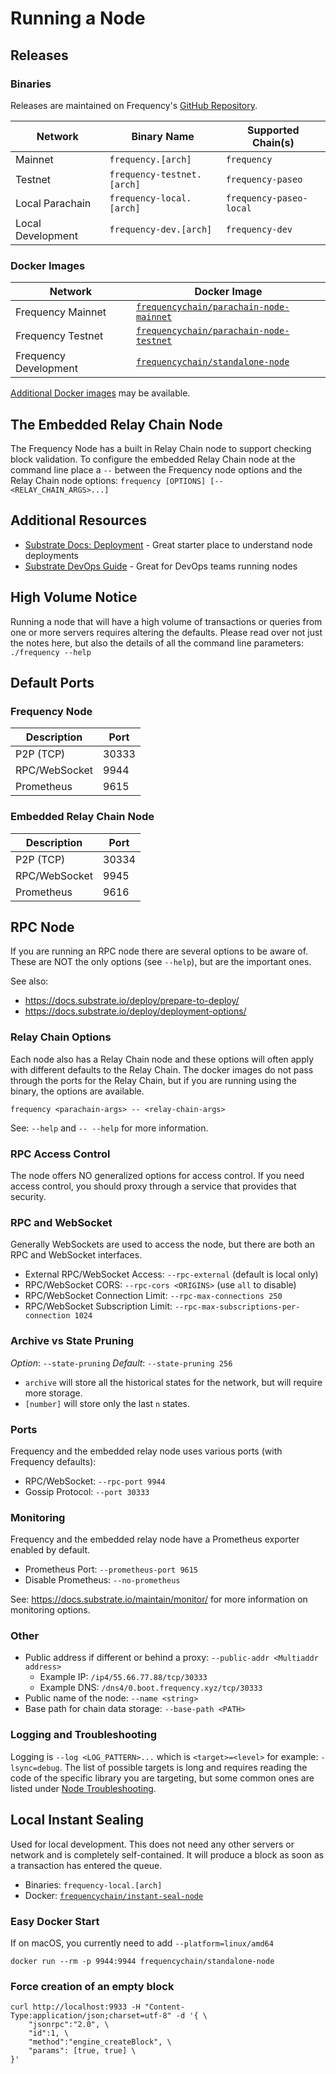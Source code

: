 # Running a Node

## Releases

### Binaries

Releases are maintained on Frequency's [GitHub Repository](https://github.com/LibertyDSNP/frequency/releases).

| Network           | Binary Name                | Supported Chain(s)                                          |
| ----------------- | -------------------------- | ----------------------------------------------------------- |
| Mainnet           | `frequency.[arch]`         | `frequency`                                                 |
| Testnet           | `frequency-testnet.[arch]` | `frequency-paseo`                                           |
| Local Parachain   | `frequency-local.[arch]`   | `frequency-paseo-local`                                     |
| Local Development | `frequency-dev.[arch]`     | `frequency-dev`                                             |

### Docker Images

| Network               | Docker Image                                                                                              |
| --------------------- | --------------------------------------------------------------------------------------------------------- |
| Frequency Mainnet     | [`frequencychain/parachain-node-mainnet`](https://hub.docker.com/r/frequencychain/parachain-node-mainnet) |
| Frequency Testnet     | [`frequencychain/parachain-node-testnet`](https://hub.docker.com/r/frequencychain/parachain-node-testnet) |
| Frequency Development | [`frequencychain/standalone-node`](https://hub.docker.com/r/frequencychain/standalone-node)               |

[Additional Docker images](https://hub.docker.com/u/frequencychain) may be available.

## The Embedded Relay Chain Node

The Frequency Node has a built in Relay Chain node to support checking block validation.
To configure the embedded Relay Chain node at the command line place a `--` between the Frequency node options and the Relay Chain node options: `frequency [OPTIONS] [-- <RELAY_CHAIN_ARGS>...]`

## Additional Resources

- [Substrate Docs: Deployment](https://docs.substrate.io/deploy/) - Great starter place to understand node deployments
- [Substrate DevOps Guide](https://paritytech.github.io/devops-guide/) - Great for DevOps teams running nodes

## High Volume Notice

Running a node that will have a high volume of transactions or queries from one or more servers requires altering the defaults.
Please read over not just the notes here, but also the details of all the command line parameters: `./frequency --help`

## Default Ports

### Frequency Node

| Description   | Port  |
| ------------- | ----- |
| P2P (TCP)     | 30333 |
| RPC/WebSocket | 9944  |
| Prometheus    | 9615  |

### Embedded Relay Chain Node

| Description   | Port  |
| ------------- | ----- |
| P2P (TCP)     | 30334 |
| RPC/WebSocket | 9945  |
| Prometheus    | 9616  |

## RPC Node

If you are running an RPC node there are several options to be aware of.
These are NOT the only options (see `--help`), but are the important ones.

See also:

- https://docs.substrate.io/deploy/prepare-to-deploy/
- https://docs.substrate.io/deploy/deployment-options/

### Relay Chain Options

Each node also has a Relay Chain node and these options will often apply with different defaults to the Relay Chain.
The docker images do not pass through the ports for the Relay Chain, but if you are running using the binary, the options are available.

`frequency <parachain-args> -- <relay-chain-args>`

See: `--help` and `-- --help` for more information.

### RPC Access Control

The node offers NO generalized options for access control.
If you need access control, you should proxy through a service that provides that security.

### RPC and WebSocket

Generally WebSockets are used to access the node, but there are both an RPC and WebSocket interfaces.

- External RPC/WebSocket Access: `--rpc-external` (default is local only)
- RPC/WebSocket CORS: `--rpc-cors <ORIGINS>` (use `all` to disable)
- RPC/WebSocket Connection Limit: `--rpc-max-connections 250`
- RPC/WebSocket Subscription Limit: `--rpc-max-subscriptions-per-connection 1024`

### Archive vs State Pruning

_Option_: `--state-pruning`
_Default_: `--state-pruning 256`

- `archive` will store all the historical states for the network, but will require more storage.
- `[number]` will store only the last `n` states.

### Ports

Frequency and the embedded relay node uses various ports (with Frequency defaults):

- RPC/WebSocket: `--rpc-port 9944`
- Gossip Protocol: `--port 30333`

### Monitoring

Frequency and the embedded relay node have a Prometheus exporter enabled by default.

- Prometheus Port: `--prometheus-port 9615`
- Disable Prometheus: `--no-prometheus`

See: https://docs.substrate.io/maintain/monitor/ for more information on monitoring options.

### Other

- Public address if different or behind a proxy: `--public-addr <Multiaddr address>`
  - Example IP: `/ip4/55.66.77.88/tcp/30333`
  - Example DNS: `/dns4/0.boot.frequency.xyz/tcp/30333`
- Public name of the node: `--name <string>`
- Base path for chain data storage: `--base-path <PATH>`

### Logging and Troubleshooting

Logging is `--log <LOG_PATTERN>...` which is `<target>=<level>` for example: `-lsync=debug`.
The list of possible targets is long and requires reading the code of the specific library you are targeting, but some common ones are listed under [Node Troubleshooting](./Troubleshooting.md).

## Local Instant Sealing

Used for local development.
This does not need any other servers or network and is completely self-contained.
It will produce a block as soon as a transaction has entered the queue.

- Binaries: `frequency-local.[arch]`
- Docker: [`frequencychain/instant-seal-node`](https://hub.docker.com/r/frequencychain/instant-seal-node)

### Easy Docker Start

If on macOS, you currently need to add `--platform=linux/amd64`

```
docker run --rm -p 9944:9944 frequencychain/standalone-node
```

### Force creation of an empty block

```
curl http://localhost:9933 -H "Content-Type:application/json;charset=utf-8" -d '{ \
    "jsonrpc":"2.0", \
    "id":1, \
    "method":"engine_createBlock", \
    "params": [true, true] \
}'
```
